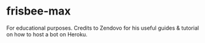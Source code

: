 # frisbee-max
For educational purposes.
Credits to Zendovo for his useful guides & tutorial on how to host a bot on Heroku.
